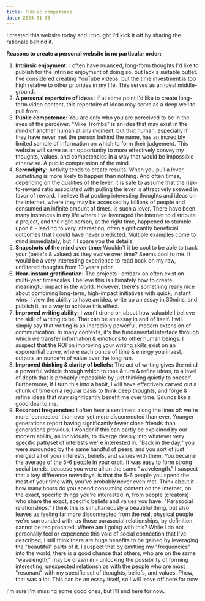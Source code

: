 ```yaml
---
title: Public competence
date: 2024-01-03
---
```


I created this website today and I thought I'd kick it off by sharing the rationale behind it.

**Reasons to create a personal website in no particular order:**

1. **Intrinsic enjoyment:** I often have nuanced, long-form thoughts I'd like to publish for the intrinsic enjoyment of doing so, but lack a suitable outlet. I've considered creating YouTube videos, but the time investment is too high relative to other priorities in my life. This serves as an ideal middle-ground.
2. **A personal repertoire of ideas:** If at some point I'd like to create long-form video content, this repertoire of ideas may serve as a deep well to pull from.
3. **Public competence:** You are only who you are perceived to be in the eyes of the perceiver. "Mike Tromba" is an idea that may exist in the mind of another human at any moment; but that human, especially if they have never met the person behind the name, has an incredibly limited sample of information on which to form their judgement. This website will serve as an opportunity to more effectively convey my thoughts, values, and competencies in a way that would be impossible otherwise. A public compression of the mind.
4. **Serendipity:** Activity tends to create results. When you pull a lever, *something* is more likely to happen than nothing. And often times, depending on the qualities of the lever, it is safe to assume that the risk-to-reward ratio associated with pulling the lever is attractively skewed in favor of reward. I believe that posting interesting thoughts and ideas on the internet, where they may be accessed by billions of people and consumed an infinite amount of times, is such a lever. There have been many instances in my life where I've leveraged the internet to distribute a project, and the right person, at the right time, happened to stumble upon it - leading to very interesting, often significantly beneficial outcomes that I could have never predicted. Multiple examples come to mind immediately, but I'll spare you the details. 
5. **Snapshots of the mind over time:** Wouldn't it be cool to be able to track your (beliefs & values) as they evolve over time? Seems cool to me. It would be a very interesting experience to read back on my raw, unfiltered thoughts from 10 years prior.
6. **Near-instant gratification:** The projects I embark on often exist on multi-year timescales. I believe this is ultimately how to create meaningful impact in the world. However, there's something really nice about combining long-term, high-impact initiatives with quick, instant wins. I view the ability to have an idea, write up an essay in 30mins, and publish it, as a way to achieve this effect.
7. **Improved writing ability:** I won't drone on about how valuable I believe the skill of writing to be. That can be an essay in and of itself. I will simply say that writing is an incredibly powerful, modern extension of communication. In many contexts, it's the fundamental interface through which we transfer information & emotions to other human beings. I suspect that the ROI on improving your writing skills exist on an exponential curve, where each ounce of time & energy you invest, outputs an ounce^n of value over the long run.
8. **Improved thinking & clarity of beliefs:** The act of writing gives the mind a powerful vehicle through which to toss & turn & refine ideas, to a level of depth that is probably impossible by just thinking quietly to oneself. Furthermore, if I turn this into a habit, I will have effectively carved out a chunk of time on a regular basis to think deep thoughts, and forge & refine ideas that may significantly benefit me over time. Sounds like a good deal to me.
9. **Resonant frequencies:** I often hear a sentiment along the lines of: we're more 'connected' than ever yet more disconnected than ever. Younger generations report having significantly fewer close friends than generations previous. I wonder if this can partly be explained by our modern ability, as individuals, to diverge deeply into whatever very specific path/set of interests we're interested in. "Back in the day," you were surounded by the same handful of peers, and you sort of just merged all of your interests, beliefs, and values with them. You became the average of the 5-6 people in your orbit. It was easy to form strong social bonds, because you were all on the same "wavelength." I suspect that a key difference nowadays, is that the 5-6 people you spend the most of your time with, you've probably never even met. Think about it - how many hours do you spend consuming content on the internet, on the exact, specific things you're interested in, from people (creators) who share the exact, specific beliefs and values you have. "Parasocial relationships." I think this is simultaneously a beautiful thing, but also leaves us feeling far more disconnected from the real, physical people we're surrounded with, as those parasocial relationships, by definition, cannot be reciprocated. Where am I going with this? While I do not personally feel or experience this void of social connection that I've described, I still think there are huge benefits to be gained by leveraging the "beautiful" parts of it. I suspect that by emitting my "frequencies" into the world, there is a good chance that others, who are on the same "wavelength," may be drawn in - unlocking the possibility of forming interesting, unexpected relationships with the people who are most "resonant" with my specific set of thoughts, beliefs, and values. Phew, that was a lot. This can be an essay itself, so I will leave off here for now.

I'm sure I'm missing some good ones, but I'll end here for now.